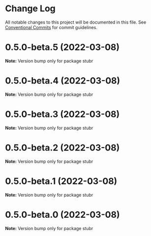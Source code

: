 # Change Log

All notable changes to this project will be documented in this file.
See [Conventional Commits](https://conventionalcommits.org) for commit guidelines.

# 0.5.0-beta.5 (2022-03-08)

**Note:** Version bump only for package stubr

# 0.5.0-beta.4 (2022-03-08)

**Note:** Version bump only for package stubr

# 0.5.0-beta.3 (2022-03-08)

**Note:** Version bump only for package stubr

# 0.5.0-beta.2 (2022-03-08)

**Note:** Version bump only for package stubr

# 0.5.0-beta.1 (2022-03-08)

**Note:** Version bump only for package stubr

# 0.5.0-beta.0 (2022-03-08)

**Note:** Version bump only for package stubr
